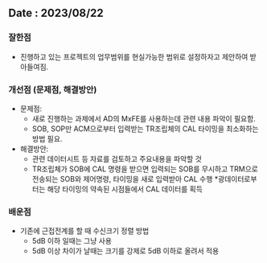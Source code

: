 ## Date : 2023/08/22
### 잘한점
* 진행하고 있는 프로젝트의 업무범위를 현실가능한 범위로 설정하자고 제안하여 받아들여짐.

### 개선점 (문제점, 해결방안)
* 문제점: 
  * 새로 진행하는 과제에서 AD의 MxFE를 사용하는데 관련 내용 파악이 필요함.
  * SOB, SOP만 ACM으로부터 입력받는 TR조립체의 CAL 타이밍을 최소화하는 방법 필요.
* 해결방안:
  * 관련 데이터시트 등 자료를 검토하고 주요내용을 파악할 것
  * TR조립체가 SOB에 CAL 명령을 받으면 입력되는 SOB를 무시하고 TRM으로 전송되는 SOB와 제어명령, 타이밍을 새로 입력받아 CAL 수행
	*광데이터로부터는 해당 타이밍의 약속된 시점들에서 CAL 데이터를 획득

### 배운점
* 기존에 근접전계를 할 때 수신크기 정렬 방법
  * 5dB 이하 일때는 그냥 사용
  * 5dB 이상 차이가 날때는 크기를 강제로 5dB 이하로 올려서 적용
